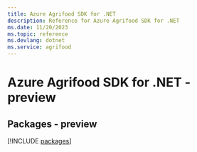 ```yaml
---
title: Azure Agrifood SDK for .NET
description: Reference for Azure Agrifood SDK for .NET
ms.date: 11/20/2023
ms.topic: reference
ms.devlang: dotnet
ms.service: agrifood
---
```

# Azure Agrifood SDK for .NET - preview
## Packages - preview
[!INCLUDE [packages](agrifood-index.md)]